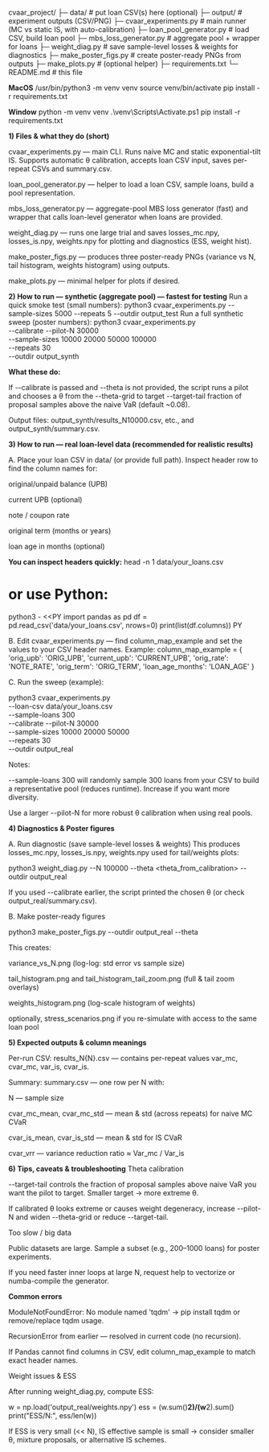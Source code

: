 cvaar_project/
├─ data/                         # put loan CSV(s) here (optional)
├─ output/                       # experiment outputs (CSV/PNG)
├─ cvaar_experiments.py          # main runner (MC vs static IS, with auto-calibration)
├─ loan_pool_generator.py        # load CSV, build loan pool
├─ mbs_loss_generator.py         # aggregate pool + wrapper for loans
├─ weight_diag.py                # save sample-level losses & weights for diagnostics
├─ make_poster_figs.py           # create poster-ready PNGs from outputs
├─ make_plots.py                 # (optional helper)
├─ requirements.txt
└─ README.md                     # this file

**MacOS**
/usr/bin/python3 -m venv venv
source venv/bin/activate
pip install -r requirements.txt

**Window**
python -m venv venv
.\venv\Scripts\Activate.ps1
pip install -r requirements.txt

**1) Files & what they do (short)**

cvaar_experiments.py — main CLI. Runs naive MC and static exponential-tilt IS. Supports automatic θ calibration, accepts loan CSV input, saves per-repeat CSVs and summary.csv.

loan_pool_generator.py — helper to load a loan CSV, sample loans, build a pool representation.

mbs_loss_generator.py — aggregate-pool MBS loss generator (fast) and wrapper that calls loan-level generator when loans are provided.

weight_diag.py — runs one large trial and saves losses_mc.npy, losses_is.npy, weights.npy for plotting and diagnostics (ESS, weight hist).

make_poster_figs.py — produces three poster-ready PNGs (variance vs N, tail histogram, weights histogram) using outputs.

make_plots.py — minimal helper for plots if desired.

**2) How to run — synthetic (aggregate pool) — fastest for testing**
Run a quick smoke test (small numbers):
python3 cvaar_experiments.py --sample-sizes 5000 --repeats 5 --outdir output_test
Run a full synthetic sweep (poster numbers):
python3 cvaar_experiments.py \
  --calibrate --pilot-N 30000 \
  --sample-sizes 10000 20000 50000 100000 \
  --repeats 30 \
  --outdir output_synth

**What these do:**

If --calibrate is passed and --theta is not provided, the script runs a pilot and chooses a θ from the --theta-grid to target --target-tail fraction of proposal samples above the naive VaR (default ~0.08).

Output files: output_synth/results_N10000.csv, etc., and output_synth/summary.csv.


**3) How to run — real loan-level data (recommended for realistic results)**

A. Place your loan CSV in data/ (or provide full path). Inspect header row to find the column names for:

original/unpaid balance (UPB)

current UPB (optional)

note / coupon rate

original term (months or years)

loan age in months (optional)

**You can inspect headers quickly:**
head -n 1 data/your_loans.csv
# or use Python:
python3 - <<PY
import pandas as pd
df = pd.read_csv('data/your_loans.csv', nrows=0)
print(list(df.columns))
PY

B. Edit cvaar_experiments.py — find column_map_example and set the values to your CSV header names. Example:
column_map_example = {
  'orig_upb': 'ORIG_UPB',
  'current_upb': 'CURRENT_UPB',
  'orig_rate': 'NOTE_RATE',
  'orig_term': 'ORIG_TERM',
  'loan_age_months': 'LOAN_AGE'
}


C. Run the sweep (example):

python3 cvaar_experiments.py \
  --loan-csv data/your_loans.csv \
  --sample-loans 300 \
  --calibrate --pilot-N 30000 \
  --sample-sizes 10000 20000 50000 \
  --repeats 30 \
  --outdir output_real

Notes:

--sample-loans 300 will randomly sample 300 loans from your CSV to build a representative pool (reduces runtime). Increase if you want more diversity.

Use a larger --pilot-N for more robust θ calibration when using real pools.

**4) Diagnostics & Poster figures**

A. Run diagnostic (save sample-level losses & weights)
This produces losses_mc.npy, losses_is.npy, weights.npy used for tail/weights plots:

python3 weight_diag.py --N 100000 --theta <theta_from_calibration> --outdir output_real


If you used --calibrate earlier, the script printed the chosen θ (or check output_real/summary.csv).

B. Make poster-ready figures

python3 make_poster_figs.py --outdir output_real --theta <theta>


This creates:

variance_vs_N.png (log-log: std error vs sample size)

tail_histogram.png and tail_histogram_tail_zoom.png (full & tail zoom overlays)

weights_histogram.png (log-scale histogram of weights)

optionally, stress_scenarios.png if you re-simulate with access to the same loan pool

**5) Expected outputs & column meanings**

Per-run CSV: results_N{N}.csv — contains per-repeat values var_mc, cvar_mc, var_is, cvar_is.

Summary: summary.csv — one row per N with:

N — sample size

cvar_mc_mean, cvar_mc_std — mean & std (across repeats) for naive MC CVaR

cvar_is_mean, cvar_is_std — mean & std for IS CVaR

cvar_vrr — variance reduction ratio ≈ Var_mc / Var_is

**6) Tips, caveats & troubleshooting**
Theta calibration

--target-tail controls the fraction of proposal samples above naive VaR you want the pilot to target. Smaller target → more extreme θ.

If calibrated θ looks extreme or causes weight degeneracy, increase --pilot-N and widen --theta-grid or reduce --target-tail.

Too slow / big data

Public datasets are large. Sample a subset (e.g., 200–1000 loans) for poster experiments.

If you need faster inner loops at large N, request help to vectorize or numba-compile the generator.

**Common errors**

ModuleNotFoundError: No module named 'tqdm' → pip install tqdm or remove/replace tqdm usage.

RecursionError from earlier — resolved in current code (no recursion).

If Pandas cannot find columns in CSV, edit column_map_example to match exact header names.

Weight issues & ESS

After running weight_diag.py, compute ESS:

w = np.load('output_real/weights.npy')
ess = (w.sum()**2)/(w**2).sum()
print("ESS/N:", ess/len(w))


If ESS is very small (<< N), IS effective sample is small → consider smaller θ, mixture proposals, or alternative IS schemes.